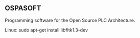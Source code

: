 OSPASOFT
--------

Programming software for the Open Source PLC Architecture.

Linux:
sudo apt-get install libfltk1.3-dev
